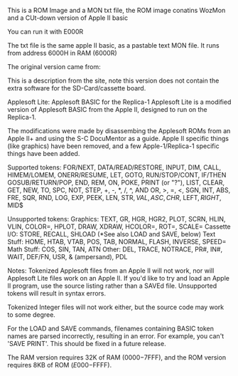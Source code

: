 This is a ROM Image and a MON txt file, the ROM image conatins WozMon and a CUt-down version of Apple II basic

You can run it with E000R

The txt file is the same apple II basic, as a pastable text MON file. It runs from address 6000H in RAM (6000R)

The original version came from:
[
](https://cowgod.org/replica1/applesoft/)

This is a description from the site, note this version does not contain the extra software for the SD-Card/cassette board.

Applesoft Lite: Applesoft BASIC for the Replica-1
Applesoft Lite is a modified version of Applesoft BASIC from the Apple II, designed to run on the Replica-1.

The modifications were made by disassembing the Applesoft ROMs from an Apple II+ and using the S-C DocuMentor as a guide.
Apple II specific things (like graphics) have been removed, and a few Apple-1/Replica-1 specific things have been added.

Supported tokens:
FOR/NEXT, DATA/READ/RESTORE, INPUT, DIM, CALL, HIMEM/LOMEM, ONERR/RESUME, LET, GOTO, RUN/STOP/CONT, IF/THEN
GOSUB/RETURN/POP, END, REM, ON, POKE, PRINT (or "?"), LIST, CLEAR, GET, NEW, TO, SPC, NOT, STEP, +, -, *, /, ^, AND
OR, >, =, <, SGN, INT, ABS, FRE, SQR, RND, LOG, EXP, PEEK, LEN, STR$, VAL, ASC, CHR$, LEFT$, RIGHT$, MID$

Unsupported tokens:
Graphics: TEXT, GR, HGR, HGR2, PLOT, SCRN, HLIN, VLIN, COLOR=, HPLOT, DRAW, XDRAW, HCOLOR=, ROT=, SCALE=
Cassette I/O: STORE, RECALL, SHLOAD (*See also LOAD and SAVE, below)
Text Stuff: HOME, HTAB, VTAB, POS, TAB, NORMAL, FLASH, INVERSE, SPEED=
Math Stuff: COS, SIN, TAN, ATN
Other: DEL, TRACE, NOTRACE, PR#, IN#, WAIT, DEF/FN, USR, & (ampersand), PDL

Notes:
Tokenized Applesoft files from an Apple II will not work, nor will Applesoft Lite files work on an Apple II.
If you'd like to try and load an Apple II program, use the source listing rather than a SAVEd file. Unsupported tokens will result in syntax errors.

Tokenized Integer files will not work either, but the source code may work to some degree.

For the LOAD and SAVE commands, filenames containing BASIC token names are parsed incorrectly, resulting in an error.
For example, you can't 'SAVE PRINT'. This should be fixed in a future release.

The RAM version requires 32K of RAM ($0000-$7FFF), and the ROM version requires 8KB of ROM ($E000-$FFFF).

